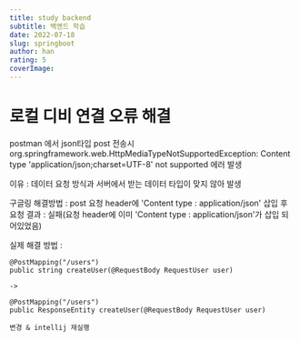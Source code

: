 ```yaml
---
title: study backend
subtitle: 백엔드 학습
date: 2022-07-18
slug: springboot
author: han
rating: 5
coverImage: 
---
```


# 로컬 디비 연결 오류 해결
postman 에서 json타입 post 전송시 
org.springframework.web.HttpMediaTypeNotSupportedException: Content type 'application/json;charset=UTF-8' not supported
에러 발생

이유 : 데이터 요청 방식과 서버에서 받는 데이터 타입이 맞지 않아 발생

구글링 해결방법 : post 요청 header에 'Content type : application/json' 삽입 후 요청
결과 : 실패(요청 header에 이미 'Content type : application/json'가 삽입 되어있었음)

실제 해결 방법 : 

	@PostMapping("/users")
    public string createUser(@RequestBody RequestUser user)
	
	->
	
	@PostMapping("/users")
    public ResponseEntity createUser(@RequestBody RequestUser user)
	
	변경 & intellij 재실행

